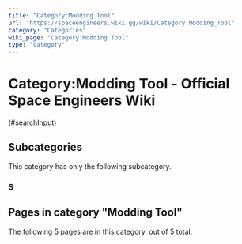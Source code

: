 ```yaml
---
title: "Category:Modding Tool"
url: "https://spaceengineers.wiki.gg/wiki/Category:Modding_Tool"
category: "Categories"
wiki_page: "Category:Modding Tool"
type: "category"
---
```


# Category:Modding Tool - Official Space Engineers Wiki

(#searchInput)

## Subcategories

This category has only the following subcategory.

### S

## Pages in category "Modding Tool"

The following 5 pages are in this category, out of 5 total.